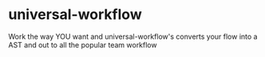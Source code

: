 # universal-workflow
Work the way YOU want and universal-workflow's converts your flow into a AST and out to all the popular team workflow 
